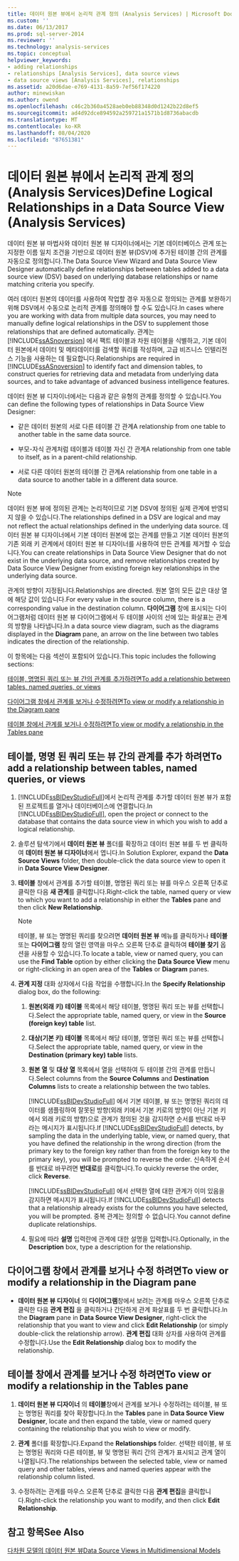 ```yaml
---
title: 데이터 원본 뷰에서 논리적 관계 정의 (Analysis Services) | Microsoft Docs
ms.custom: ''
ms.date: 06/13/2017
ms.prod: sql-server-2014
ms.reviewer: ''
ms.technology: analysis-services
ms.topic: conceptual
helpviewer_keywords:
- adding relationships
- relationships [Analysis Services], data source views
- data source views [Analysis Services], relationships
ms.assetid: a20d6dae-e769-4131-8a59-7ef56f174220
author: minewiskan
ms.author: owend
ms.openlocfilehash: c46c2b360a4528aeb0eb88348d0d1242b22d8ef5
ms.sourcegitcommit: ad4d92dce894592a259721a1571b1d8736abacdb
ms.translationtype: MT
ms.contentlocale: ko-KR
ms.lasthandoff: 08/04/2020
ms.locfileid: "87651381"
---
```

# <a name="define-logical-relationships-in-a-data-source-view-analysis-services"></a><span data-ttu-id="2dcc5-102">데이터 원본 뷰에서 논리적 관계 정의(Analysis Services)</span><span class="sxs-lookup"><span data-stu-id="2dcc5-102">Define Logical Relationships in a Data Source View (Analysis Services)</span></span>
  <span data-ttu-id="2dcc5-103">데이터 원본 뷰 마법사와 데이터 원본 뷰 디자이너에서는 기본 데이터베이스 관계 또는 지정한 이름 일치 조건을 기반으로 데이터 원본 뷰(DSV)에 추가된 테이블 간의 관계를 자동으로 정의합니다.</span><span class="sxs-lookup"><span data-stu-id="2dcc5-103">The Data Source View Wizard and Data Source View Designer automatically define relationships between tables added to a data source view (DSV) based on underlying database relationships or name matching criteria you specify.</span></span>  
  
 <span data-ttu-id="2dcc5-104">여러 데이터 원본의 데이터를 사용하여 작업할 경우 자동으로 정의되는 관계를 보완하기 위해 DSV에서 수동으로 논리적 관계를 정의해야 할 수도 있습니다.</span><span class="sxs-lookup"><span data-stu-id="2dcc5-104">In cases where you are working with data from multiple data sources, you may need to manually define logical relationships in the DSV to supplement those relationships that are defined automatically.</span></span> <span data-ttu-id="2dcc5-105">관계는 [!INCLUDE[ssASnoversion](../../includes/ssasnoversion-md.md)] 에서 팩트 테이블과 차원 테이블을 식별하고, 기본 데이터 원본에서 데이터 및 메타데이터를 검색할 쿼리를 작성하며, 고급 비즈니스 인텔리전스 기능을 사용하는 데 필요합니다.</span><span class="sxs-lookup"><span data-stu-id="2dcc5-105">Relationships are required in [!INCLUDE[ssASnoversion](../../includes/ssasnoversion-md.md)] to identify fact and dimension tables, to construct queries for retrieving data and metadata from underlying data sources, and to take advantage of advanced business intelligence features.</span></span>  
  
 <span data-ttu-id="2dcc5-106">데이터 원본 뷰 디자이너에서는 다음과 같은 유형의 관계를 정의할 수 있습니다.</span><span class="sxs-lookup"><span data-stu-id="2dcc5-106">You can define the following types of relationships in Data Source View Designer:</span></span>  
  
-   <span data-ttu-id="2dcc5-107">같은 데이터 원본의 서로 다른 테이블 간 관계</span><span class="sxs-lookup"><span data-stu-id="2dcc5-107">A relationship from one table to another table in the same data source.</span></span>  
  
-   <span data-ttu-id="2dcc5-108">부모-자식 관계처럼 테이블과 테이블 자신 간 관계</span><span class="sxs-lookup"><span data-stu-id="2dcc5-108">A relationship from one table to itself, as in a parent-child relationship.</span></span>  
  
-   <span data-ttu-id="2dcc5-109">서로 다른 데이터 원본의 테이블 간 관계</span><span class="sxs-lookup"><span data-stu-id="2dcc5-109">A relationship from one table in a data source to another table in a different data source.</span></span>  
  
> [!NOTE]  
>  <span data-ttu-id="2dcc5-110">데이터 원본 뷰에 정의된 관계는 논리적이므로 기본 DSV에 정의된 실제 관계에 반영되지 않을 수 있습니다.</span><span class="sxs-lookup"><span data-stu-id="2dcc5-110">The relationships defined in a DSV are logical and may not reflect the actual relationships defined in the underlying data source.</span></span> <span data-ttu-id="2dcc5-111">데이터 원본 뷰 디자이너에서 기본 데이터 원본에 없는 관계를 만들고 기본 데이터 원본의 기존 외래 키 관계에서 데이터 원본 뷰 디자이너를 사용하여 만든 관계를 제거할 수 있습니다.</span><span class="sxs-lookup"><span data-stu-id="2dcc5-111">You can create relationships in Data Source View Designer that do not exist in the underlying data source, and remove relationships created by Data Source View Designer from existing foreign key relationships in the underlying data source.</span></span>  
  
 <span data-ttu-id="2dcc5-112">관계의 방향이 지정됩니다.</span><span class="sxs-lookup"><span data-stu-id="2dcc5-112">Relationships are directed.</span></span> <span data-ttu-id="2dcc5-113">원본 열의 모든 값은 대상 열에 해당 값이 있습니다.</span><span class="sxs-lookup"><span data-stu-id="2dcc5-113">For every value in the source column, there is a corresponding value in the destination column.</span></span> <span data-ttu-id="2dcc5-114">**다이어그램** 창에 표시되는 다이어그램처럼 데이터 원본 뷰 다이어그램에서 두 테이블 사이의 선에 있는 화살표는 관계의 방향을 나타냅니다.</span><span class="sxs-lookup"><span data-stu-id="2dcc5-114">In a data source view diagram, such as the diagrams displayed in the **Diagram** pane, an arrow on the line between two tables indicates the direction of the relationship.</span></span>  
  
 <span data-ttu-id="2dcc5-115">이 항목에는 다음 섹션이 포함되어 있습니다.</span><span class="sxs-lookup"><span data-stu-id="2dcc5-115">This topic includes the following sections:</span></span>  
  
 [<span data-ttu-id="2dcc5-116">테이블, 명명된 쿼리 또는 뷰 간의 관계를 추가하려면</span><span class="sxs-lookup"><span data-stu-id="2dcc5-116">To add a relationship between tables, named queries, or views</span></span>](#bkmk_addRel)  
  
 [<span data-ttu-id="2dcc5-117">다이어그램 창에서 관계를 보거나 수정하려면</span><span class="sxs-lookup"><span data-stu-id="2dcc5-117">To view or modify a relationship in the Diagram pane</span></span>](#bkmk_diagrampane)  
  
 [<span data-ttu-id="2dcc5-118">테이블 창에서 관계를 보거나 수정하려면</span><span class="sxs-lookup"><span data-stu-id="2dcc5-118">To view or modify a relationship in the Tables pane</span></span>](#bkmk_tablespane)  
  
##  <a name="to-add-a-relationship-between-tables-named-queries-or-views"></a><a name="bkmk_addRel"></a><span data-ttu-id="2dcc5-119">테이블, 명명 된 쿼리 또는 뷰 간의 관계를 추가 하려면</span><span class="sxs-lookup"><span data-stu-id="2dcc5-119">To add a relationship between tables, named queries, or views</span></span>  
  
1.  <span data-ttu-id="2dcc5-120">[!INCLUDE[ssBIDevStudioFull](../../includes/ssbidevstudiofull-md.md)]에서 논리적 관계를 추가할 데이터 원본 뷰가 포함된 프로젝트를 열거나 데이터베이스에 연결합니다.</span><span class="sxs-lookup"><span data-stu-id="2dcc5-120">In [!INCLUDE[ssBIDevStudioFull](../../includes/ssbidevstudiofull-md.md)], open the project or connect to the database that contains the data source view in which you wish to add a logical relationship.</span></span>  
  
2.  <span data-ttu-id="2dcc5-121">솔루션 탐색기에서 **데이터 원본 뷰** 폴더를 확장하고 데이터 원본 뷰를 두 번 클릭하여 **데이터 원본 뷰 디자이너**에서 엽니다.</span><span class="sxs-lookup"><span data-stu-id="2dcc5-121">In Solution Explorer, expand the **Data Source Views** folder, then double-click the data source view to open it in **Data Source View Designer**.</span></span>  
  
3.  <span data-ttu-id="2dcc5-122">**테이블** 창에서 관계를 추가할 테이블, 명명된 쿼리 또는 뷰를 마우스 오른쪽 단추로 클릭한 다음 **새 관계**를 클릭합니다.</span><span class="sxs-lookup"><span data-stu-id="2dcc5-122">Right-click the table, named query or view to which you want to add a relationship in either the **Tables** pane and then click **New Relationship**.</span></span>  
  
    > [!NOTE]  
    >  <span data-ttu-id="2dcc5-123">테이블, 뷰 또는 명명된 쿼리를 찾으려면 **데이터 원본 뷰** 메뉴를 클릭하거나 **테이블** 또는 **다이어그램** 창의 열린 영역을 마우스 오른쪽 단추로 클릭하여 **테이블 찾기** 옵션을 사용할 수 있습니다.</span><span class="sxs-lookup"><span data-stu-id="2dcc5-123">To locate a table, view or named query, you can use the **Find Table** option by either clicking the **Data Source View** menu or right-clicking in an open area of the **Tables** or **Diagram** panes.</span></span>  
  
4.  <span data-ttu-id="2dcc5-124">**관계 지정** 대화 상자에서 다음 작업을 수행합니다.</span><span class="sxs-lookup"><span data-stu-id="2dcc5-124">In the **Specify Relationship** dialog box, do the following:</span></span>  
  
    1.  <span data-ttu-id="2dcc5-125">**원본(외래 키) 테이블** 목록에서 해당 테이블, 명명된 쿼리 또는 뷰를 선택합니다.</span><span class="sxs-lookup"><span data-stu-id="2dcc5-125">Select the appropriate table, named query, or view in the **Source (foreign key) table** list.</span></span>  
  
    2.  <span data-ttu-id="2dcc5-126">**대상(기본 키) 테이블** 목록에서 해당 테이블, 명명된 쿼리 또는 뷰를 선택합니다.</span><span class="sxs-lookup"><span data-stu-id="2dcc5-126">Select the appropriate table, named query, or view in the **Destination (primary key) table** lists.</span></span>  
  
    3.  <span data-ttu-id="2dcc5-127">**원본 열** 및 **대상 열** 목록에서 열을 선택하여 두 테이블 간의 관계를 만듭니다.</span><span class="sxs-lookup"><span data-stu-id="2dcc5-127">Select columns from the **Source Columns** and **Destination Columns** lists to create a relationship between the two tables.</span></span>  
  
         <span data-ttu-id="2dcc5-128">[!INCLUDE[ssBIDevStudioFull](../../includes/ssbidevstudiofull-md.md)] 에서 기본 테이블, 뷰 또는 명명된 쿼리의 데이터를 샘플링하여 잘못된 방향(외래 키에서 기본 키로의 방향이 아닌 기본 키에서 외래 키로의 방향)으로 관계가 정의된 것을 감지하면 순서를 반대로 바꾸라는 메시지가 표시됩니다.</span><span class="sxs-lookup"><span data-stu-id="2dcc5-128">If [!INCLUDE[ssBIDevStudioFull](../../includes/ssbidevstudiofull-md.md)] detects, by sampling the data in the underlying table, view, or named query, that you have defined the relationship in the wrong direction (from the primary key to the foreign key rather than from the foreign key to the primary key), you will be prompted to reverse the order.</span></span> <span data-ttu-id="2dcc5-129">신속하게 순서를 반대로 바꾸려면 **반대로**를 클릭합니다.</span><span class="sxs-lookup"><span data-stu-id="2dcc5-129">To quickly reverse the order, click **Reverse**.</span></span>  
  
         <span data-ttu-id="2dcc5-130">[!INCLUDE[ssBIDevStudioFull](../../includes/ssbidevstudiofull-md.md)] 에서 선택한 열에 대한 관계가 이미 있음을 감지하면 메시지가 표시됩니다.</span><span class="sxs-lookup"><span data-stu-id="2dcc5-130">If [!INCLUDE[ssBIDevStudioFull](../../includes/ssbidevstudiofull-md.md)] detects that a relationship already exists for the columns you have selected, you will be prompted.</span></span> <span data-ttu-id="2dcc5-131">중복 관계는 정의할 수 없습니다.</span><span class="sxs-lookup"><span data-stu-id="2dcc5-131">You cannot define duplicate relationships.</span></span>  
  
    4.  <span data-ttu-id="2dcc5-132">필요에 따라 **설명** 입력란에 관계에 대한 설명을 입력합니다.</span><span class="sxs-lookup"><span data-stu-id="2dcc5-132">Optionally, in the **Description** box, type a description for the relationship.</span></span>  
  
##  <a name="to-view-or-modify-a-relationship-in-the-diagram-pane"></a><a name="bkmk_diagrampane"></a><span data-ttu-id="2dcc5-133">다이어그램 창에서 관계를 보거나 수정 하려면</span><span class="sxs-lookup"><span data-stu-id="2dcc5-133">To view or modify a relationship in the Diagram pane</span></span>  
  
-   <span data-ttu-id="2dcc5-134">**데이터 원본 뷰 디자이너** 의 **다이어그램**창에서 보려는 관계를 마우스 오른쪽 단추로 클릭한 다음 **관계 편집** 을 클릭하거나 간단하게 관계 화살표를 두 번 클릭합니다.</span><span class="sxs-lookup"><span data-stu-id="2dcc5-134">In the **Diagram** pane in **Data Source View Designer**, right-click the relationship that you want to view and click **Edit Relationship** (or simply double-click the relationship arrow).</span></span>  <span data-ttu-id="2dcc5-135">**관계 편집** 대화 상자를 사용하여 관계를 수정합니다.</span><span class="sxs-lookup"><span data-stu-id="2dcc5-135">Use the **Edit Relationship** dialog box to modify the relationship.</span></span>  
  
##  <a name="to-view-or-modify-a-relationship-in-the-tables-pane"></a><a name="bkmk_tablespane"></a><span data-ttu-id="2dcc5-136">테이블 창에서 관계를 보거나 수정 하려면</span><span class="sxs-lookup"><span data-stu-id="2dcc5-136">To view or modify a relationship in the Tables pane</span></span>  
  
1.  <span data-ttu-id="2dcc5-137">**데이터 원본 뷰 디자이너** 의 **테이블**창에서 관계를 보거나 수정하려는 테이블, 뷰 또는 명명된 쿼리를 찾아 확장합니다.</span><span class="sxs-lookup"><span data-stu-id="2dcc5-137">In the **Tables** pane in **Data Source View Designer**, locate and then expand the table, view or named query containing the relationship that you wish to view or modify.</span></span>  
  
2.  <span data-ttu-id="2dcc5-138">**관계** 폴더를 확장합니다.</span><span class="sxs-lookup"><span data-stu-id="2dcc5-138">Expand the **Relationships** folder.</span></span>  <span data-ttu-id="2dcc5-139">선택한 테이블, 뷰 또는 명명된 쿼리와 다른 테이블, 뷰 및 명명된 쿼리 간의 관계가 표시되고 관계 열이 나열됩니다.</span><span class="sxs-lookup"><span data-stu-id="2dcc5-139">The relationships between the selected table, view or named query and other tables, views and named queries appear with the relationship column listed.</span></span>  
  
3.  <span data-ttu-id="2dcc5-140">수정하려는 관계를 마우스 오른쪽 단추로 클릭한 다음 **관계 편집**을 클릭합니다.</span><span class="sxs-lookup"><span data-stu-id="2dcc5-140">Right-click the relationship you want to modify, and then click **Edit Relationship**.</span></span>  
  
## <a name="see-also"></a><span data-ttu-id="2dcc5-141">참고 항목</span><span class="sxs-lookup"><span data-stu-id="2dcc5-141">See Also</span></span>  
 [<span data-ttu-id="2dcc5-142">다차원 모델의 데이터 원본 뷰</span><span class="sxs-lookup"><span data-stu-id="2dcc5-142">Data Source Views in Multidimensional Models</span></span>](data-source-views-in-multidimensional-models.md)  
  
  
